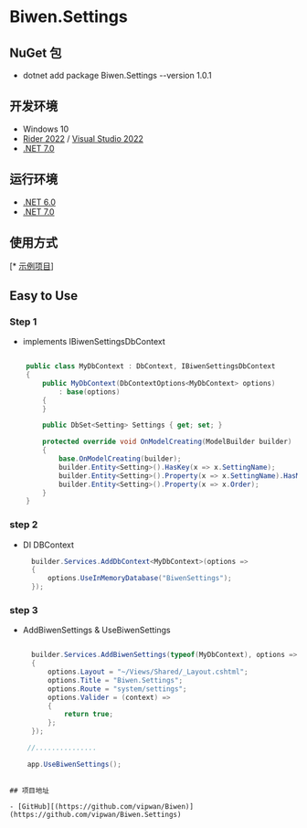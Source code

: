 # Biwen.Settings
## NuGet 包

- dotnet add package Biwen.Settings --version 1.0.1

## 开发环境

* Windows 10
* [Rider 2022](https://www.jetbrains.com/rider) / [Visual Studio 2022](https://visualstudio.microsoft.com)
* [.NET 7.0](https://dotnet.microsoft.com/download/dotnet/7.0)

## 运行环境
- [.NET 6.0](https://dotnet.microsoft.com/download/dotnet/6.0)
- [.NET 7.0](https://dotnet.microsoft.com/download/dotnet/7.0)

## 使用方式

[* [示例项目](Biwen.Settings/TestWebUI)]

## Easy to Use

### Step 1 

- implements IBiwenSettingsDbContext

```csharp

    public class MyDbContext : DbContext, IBiwenSettingsDbContext
    {
        public MyDbContext(DbContextOptions<MyDbContext> options)
            : base(options)
        {
        }

        public DbSet<Setting> Settings { get; set; }

        protected override void OnModelCreating(ModelBuilder builder)
        {
            base.OnModelCreating(builder);
            builder.Entity<Setting>().HasKey(x => x.SettingName);
            builder.Entity<Setting>().Property(x => x.SettingName).HasMaxLength(500);
            builder.Entity<Setting>().Property(x => x.Order);
        }
    }

```

### step 2

- DI DBContext

  ```csharp
    builder.Services.AddDbContext<MyDbContext>(options =>
    {
        options.UseInMemoryDatabase("BiwenSettings");
    });
  
   ```

### step 3

- AddBiwenSettings & UseBiwenSettings

  ```csharp

    builder.Services.AddBiwenSettings(typeof(MyDbContext), options =>
    {
        options.Layout = "~/Views/Shared/_Layout.cshtml";
        options.Title = "Biwen.Settings";
        options.Route = "system/settings";
        options.Valider = (context) =>
        {
            return true;
        };
    });

   //...............

   app.UseBiwenSettings();

```

## 项目地址

- [GitHub][(https://github.com/vipwan/Biwen)](https://github.com/vipwan/Biwen.Settings)
